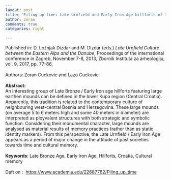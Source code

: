 ```yaml
---
layout: post
title: "Piling up time: Late Urnfield and Early Iron Age hillforts of the Kupa region and cultural memory"
author: zoran
comments: true
categories: right

---
```


Published in: D. Ložnjak Dizdar and M. Dizdar
 (eds.) <i>Late Urnfield Culture between the Eastern Alps and the Danube</i>,
 Proceedings of the international conference in Zagreb, November 7-8, 
2013, Zbornik Instituta za arheologiju, vol. 9, 2017, pp. 77-86, <br />
<br />
Authors: Zoran Cuckovic and Lazo Cuckovic <br />
<br />
<b>Abstract:</b><br />
An interesting group of Late Bronze / Early Iron age hillforts featuring large earthen mounds can be defined in the lower Kupa region (Central Croatia). Apparently, this tradition is related to the contemporary culture of neighbouring west-central Bosnia and Herzegovina. These large mounds (on average 5 to 6 meters high and some 40 meters in diameter) are interpreted as ployvalent structures with both strategic and symbolic function. Considering their monumental character, large mounds are analysed as material results of memory practices (rather than as static identity markers). From this perspective, the Late Urnfield / Early Iron Age appears as a period of major change in the attitude of past societies towards time and cultural memory.<br />
<br />
<b>Keywords</b>: Late Bronze Age, Early Iron Age, Hillforts, Croatia, Cultural memory<br />
<br />
Daft on :&nbsp; <a href="https://www.academia.edu/22687762/Piling_up_time_Late_Urnfield_and_Early_Iron_Age_hillforts_of_the_Kupa_region_and_cultural_memory">https://www.academia.edu/22687762/Piling_up_time</a>